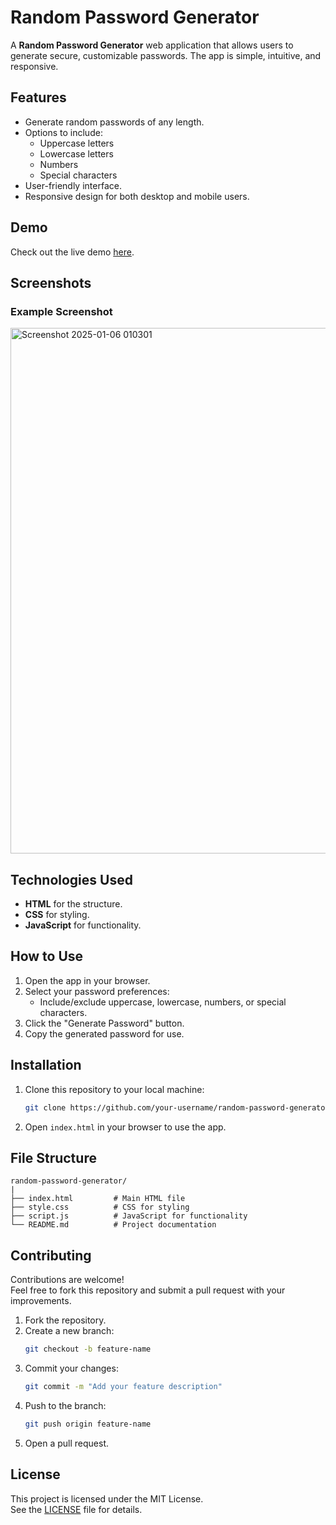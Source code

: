 # Random Password Generator

A **Random Password Generator** web application that allows users to generate secure, customizable passwords. The app is simple, intuitive, and responsive.

## Features

- Generate random passwords of any length.
- Options to include:
  - Uppercase letters
  - Lowercase letters
  - Numbers
  - Special characters
- User-friendly interface.
- Responsive design for both desktop and mobile users.

## Demo

Check out the live demo [here](https://saraniya2001.github.io/Random-Password-Generator/).

## Screenshots

### Example Screenshot
<img width="841" alt="Screenshot 2025-01-06 010301" src="https://github.com/user-attachments/assets/d312436c-597d-4c6a-92d0-184d6730d9a7" />



## Technologies Used

- **HTML** for the structure.
- **CSS** for styling.
- **JavaScript** for functionality.

## How to Use

1. Open the app in your browser.
2. Select your password preferences:
   - Include/exclude uppercase, lowercase, numbers, or special characters.
3. Click the "Generate Password" button.
4. Copy the generated password for use.

## Installation

1. Clone this repository to your local machine:
   ```bash
   git clone https://github.com/your-username/random-password-generator.git
   ```
2. Open `index.html` in your browser to use the app.

## File Structure

```
random-password-generator/
|
├── index.html         # Main HTML file
├── style.css          # CSS for styling
├── script.js          # JavaScript for functionality
└── README.md          # Project documentation
```

## Contributing

Contributions are welcome!  
Feel free to fork this repository and submit a pull request with your improvements.

1. Fork the repository.
2. Create a new branch:
   ```bash
   git checkout -b feature-name
   ```
3. Commit your changes:
   ```bash
   git commit -m "Add your feature description"
   ```
4. Push to the branch:
   ```bash
   git push origin feature-name
   ```
5. Open a pull request.

## License

This project is licensed under the MIT License.  
See the [LICENSE](LICENSE) file for details.
